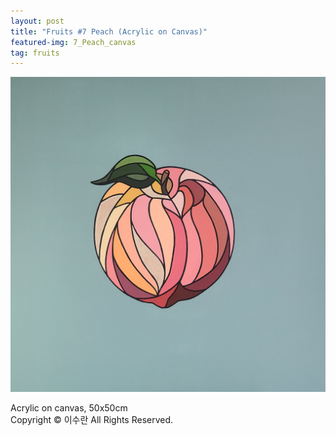 ```yaml
---
layout: post
title: "Fruits #7 Peach (Acrylic on Canvas)"
featured-img: 7_Peach_canvas
tag: fruits
---
```


![](/assets/img/posts/7_Peach_canvas.jpg)

Acrylic on canvas, 50x50cm  
Copyright © 이수란 All Rights Reserved.
